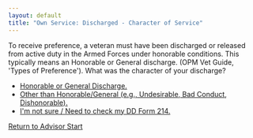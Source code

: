 ```yaml
---
layout: default
title: "Own Service: Discharged - Character of Service"
---
```


To receive preference, a veteran must have been discharged or released from active duty in the Armed Forces under honorable conditions. This typically means an Honorable or General discharge. (OPM Vet Guide, 'Types of Preference'). What was the character of your discharge?

*   [Honorable or General Discharge.](./ownservice_checkdisability_intro.md)
*   [Other than Honorable/General (e.g., Undesirable, Bad Conduct, Dishonorable).](./ineligible_discharge_type.md)
*   [I'm not sure / Need to check my DD Form 214.](./ownservice_discharged_checkdd214_discharge.md)

[Return to Advisor Start](./start.md)

